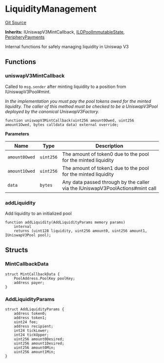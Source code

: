 # LiquidityManagement
[Git Source](https://github.com/KYRDTeam/ilo-contracts/blob/1de4d92cce6f0722e8736db455733703c706f30f/src/base/LiquidityManagement.sol)

**Inherits:**
IUniswapV3MintCallback, [ILOPoolImmutableState](/src/base/ILOPoolImmutableState.sol/abstract.ILOPoolImmutableState.md), [PeripheryPayments](/src/base/PeripheryPayments.sol/abstract.PeripheryPayments.md)

Internal functions for safely managing liquidity in Uniswap V3


## Functions
### uniswapV3MintCallback

Called to `msg.sender` after minting liquidity to a position from IUniswapV3Pool#mint.

*In the implementation you must pay the pool tokens owed for the minted liquidity.
The caller of this method must be checked to be a UniswapV3Pool deployed by the canonical UniswapV3Factory.*


```solidity
function uniswapV3MintCallback(uint256 amount0Owed, uint256 amount1Owed, bytes calldata data) external override;
```
**Parameters**

|Name|Type|Description|
|----|----|-----------|
|`amount0Owed`|`uint256`|The amount of token0 due to the pool for the minted liquidity|
|`amount1Owed`|`uint256`|The amount of token1 due to the pool for the minted liquidity|
|`data`|`bytes`|Any data passed through by the caller via the IUniswapV3PoolActions#mint call|


### addLiquidity

Add liquidity to an initialized pool


```solidity
function addLiquidity(AddLiquidityParams memory params)
    internal
    returns (uint128 liquidity, uint256 amount0, uint256 amount1, IUniswapV3Pool pool);
```

## Structs
### MintCallbackData

```solidity
struct MintCallbackData {
    PoolAddress.PoolKey poolKey;
    address payer;
}
```

### AddLiquidityParams

```solidity
struct AddLiquidityParams {
    address token0;
    address token1;
    uint24 fee;
    address recipient;
    int24 tickLower;
    int24 tickUpper;
    uint256 amount0Desired;
    uint256 amount1Desired;
    uint256 amount0Min;
    uint256 amount1Min;
}
```

